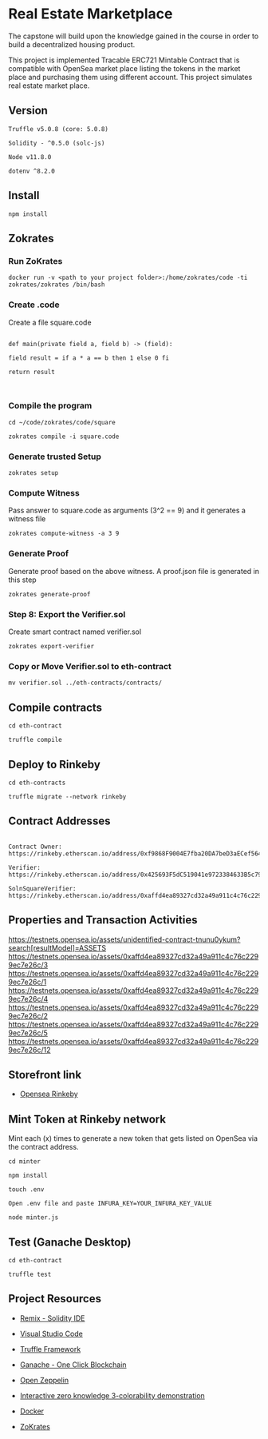 
# Real Estate Marketplace

The capstone will build upon the knowledge gained in the course in order to build a decentralized housing product.

This project is implemented Tracable ERC721 Mintable Contract that is compatible with OpenSea market place listing the tokens in the market place and purchasing them using different account. This project simulates real estate market place.



## Version



`Truffle v5.0.8 (core: 5.0.8)`



`Solidity - ^0.5.0 (solc-js)`



`Node v11.8.0`



`dotenv ^8.2.0`



## Install

`npm install`



##  Zokrates



### Run ZoKrates

`docker run -v <path to your project folder>:/home/zokrates/code -ti zokrates/zokrates /bin/bash`



### Create <program  name>.code

Create a file square.code

```

def main(private field a, field b) -> (field):

field result = if a * a == b then 1 else 0 fi

return result



```



### Compile the program

`cd ~/code/zokrates/code/square`

`zokrates compile -i square.code`





### Generate trusted Setup



`zokrates setup`



### Compute Witness

Pass answer to square.code as arguments (3^2 == 9) and it generates a witness file



`zokrates compute-witness -a 3 9`




### Generate Proof

Generate proof based on the above witness. A proof.json file is generated in this step



`zokrates generate-proof`




### Step 8: Export the Verifier.sol

Create smart contract named verifier.sol



`zokrates export-verifier`

### Copy or Move Verifier.sol to  eth-contract




`mv verifier.sol ../eth-contracts/contracts/`



## Compile contracts



`cd eth-contract`



`truffle compile`



## Deploy to Rinkeby



`cd eth-contracts`



`truffle migrate --network rinkeby`



## Contract Addresses

```

Contract Owner: https://rinkeby.etherscan.io/address/0xf9868F9004E7fba20DA7beD3aECef564911cD665

Verifier: https://rinkeby.etherscan.io/address/0x425693F5dC519041e9723384633B5c79aaEe5F65

SolnSquareVerifier: https://rinkeby.etherscan.io/address/0xaffd4ea89327cd32a49a911c4c76c2299ec7e26c

```

## Properties and Transaction Activities
https://testnets.opensea.io/assets/unidentified-contract-tnunu0ykum?search[resultModel]=ASSETS
https://testnets.opensea.io/assets/0xaffd4ea89327cd32a49a911c4c76c2299ec7e26c/3
https://testnets.opensea.io/assets/0xaffd4ea89327cd32a49a911c4c76c2299ec7e26c/1
https://testnets.opensea.io/assets/0xaffd4ea89327cd32a49a911c4c76c2299ec7e26c/4
https://testnets.opensea.io/assets/0xaffd4ea89327cd32a49a911c4c76c2299ec7e26c/2
https://testnets.opensea.io/assets/0xaffd4ea89327cd32a49a911c4c76c2299ec7e26c/5
https://testnets.opensea.io/assets/0xaffd4ea89327cd32a49a911c4c76c2299ec7e26c/12



## Storefront link

* [Opensea Rinkeby](https://testnets.opensea.io/assets/unidentified-contract-tnunu0ykum)



## Mint Token at Rinkeby network

  Mint each (x) times to generate a new token that gets listed on OpenSea via the contract address.


`cd minter`



`npm install`



`touch .env`



`Open .env file and paste INFURA_KEY=YOUR_INFURA_KEY_VALUE`



`node minter.js`



## Test (Ganache Desktop)



`cd eth-contract`



`truffle test`





## Project Resources



* [Remix - Solidity IDE](https://remix.ethereum.org/)

* [Visual Studio Code](https://code.visualstudio.com/)

* [Truffle Framework](https://truffleframework.com/)

* [Ganache - One Click Blockchain](https://truffleframework.com/ganache)

* [Open Zeppelin ](https://openzeppelin.org/)

* [Interactive zero knowledge 3-colorability demonstration](http://web.mit.edu/~ezyang/Public/graph/svg.html)

* [Docker](https://docs.docker.com/install/)

* [ZoKrates](https://github.com/Zokrates/ZoKrates)
